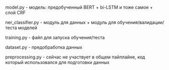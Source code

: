 model.py - модель: предобученный BERT + bi-LSTM и тоже самое + слой CRF

ner_classifier.py - модуль для данных + модуль для обучения/валидации/теста моделей 

training.py - файл для запуска обучения/теста 

dataset.py - предобработка данных

preprocessing.py - сейчас не участвует в общем пайплайне, код который использовался для подготовки данных

